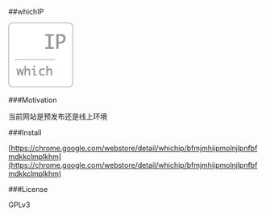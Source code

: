 ##whichIP

![whichIP](screenshots/whichIP128.png)

###Motivation

当前网站是预发布还是线上环境

###Install

[https://chrome.google.com/webstore/detail/whichip/bfmjmhijpmolnjlpnfbfmdkkclmplkhm](https://chrome.google.com/webstore/detail/whichip/bfmjmhijpmolnjlpnfbfmdkkclmplkhm)

###License

GPLv3